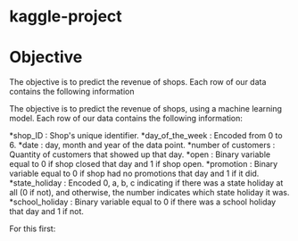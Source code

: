 # kaggle-project

# Objective
The objective is to predict the revenue of shops. Each row of our data contains the following information

The objective is to predict the revenue of shops, using a machine learning model. Each row of our data contains the following information:

*shop_ID : Shop's unique identifier.
*day_of_the_week : Encoded from 0 to 6.
*date : day, month and year of the data point.
*number of customers : Quantity of customers that showed up that day.
*open : Binary variable equal to 0 if shop closed that day and 1 if shop open.
*promotion : Binary variable equal to 0 if shop had no promotions that day and 1 if it did.
*state_holiday : Encoded 0, a, b, c indicating if there was a state holiday at all (0 if not), and otherwise, the number indicates which state holiday it was.
*school_holiday : Binary variable equal to 0 if there was a school holiday that day and 1 if not.

For this first:
